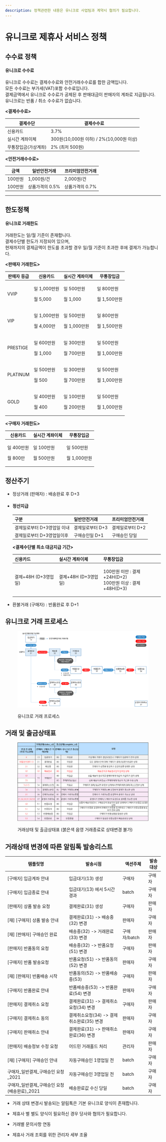 ```yaml
---
description: 정책관련한 내용은 유니크로 사업팀과 계약시 협의가 필요합니다.
---
```


# 유니크로 제휴사 서비스 정책

## 수수료 정책

#### 유니크로 수수료

유니크로 수수료는 결제수수료와 안전거래수수료를 합한 금액입니다.\
모든 수수료는 부가세(VAT)포함 수수료입니다.\
결제금액에서 유니크로 수수료가 공제된 후 판매대금이 판매자의 계좌로 지급됩니다.\
유니크로는 반품 / 취소 수수료가 없습니다.

**<결제수수료>**

| 결제수단        | 결제수수료                             |
| ----------- | --------------------------------- |
| 신용카드        | 3.7%                              |
| 실시간 계좌이체    | 300원(10,000원 이하) / 2%(10,000원 이상) |
| 무통장입금(가상계좌) | 2% (최저 500원)                      |

**<안전거래수수료>**

| 금액     | 일반안전거래     | 프리미엄안전거래   |
| ------ | ---------- | ---------- |
| 100만원  | 1,000원/건   | 2,000원/건   |
| 100만원  | 상품가격의 0.5% | 상품가격의 0.7% |

****

## **한도정책**&#x20;

#### 유니크로 거래한도

거래한도는 일/월 기준이 존재합니다.\
결제수단별 한도가 지정되어 있으며, \
현재까지의 결제금액이 한도를 초과할 경우 일/월 기준이 초과한 후에 결제가 가능합니다.

**<판매자 거래한도>**

| 판매자 등급   | 신용카드                            | 실시간 계좌이체                       | 무통장입금                          |
| -------- | ------------------------------- | ------------------------------ | ------------------------------ |
| VVIP     | <p>일 1,000만원</p><p>월 5,000</p>  | <p>일 500만원</p><p>월 1,000</p>   | <p>일 800만원</p><p>월 1,500만원</p> |
| VIP      | <p>일 1,000만원</p><p>월 4,000만</p> | <p>일 500만원</p><p>월 1,000만원</p> | <p>일 800만원</p><p>월 1,500만원</p> |
| PRESTIGE | <p>일 600만원</p><p>월 1,000</p>    | <p>일 300만원</p><p>월 700만원</p>   | <p>일 500만원</p><p>월 1,000만원</p> |
| PLATINUM | <p>일 500만원</p><p>월 500</p>      | <p>일 300만원</p><p>월 700만원</p>   | <p>일 500만원</p><p>월 1,000만원</p> |
| GOLD     | <p>일 400만원</p><p>월 400</p>      | <p>일 100만원</p><p>월 200만원</p>   | <p>일 500만원</p><p>월 1,000만원</p> |

**<구매자 거래한도>**&#x20;

| 신용카드                        | 실시간 계좌이체                     | 무통장입금                          |
| --------------------------- | ---------------------------- | ------------------------------ |
| <p>일 400만원</p><p>월 800만</p> | <p>일 100만원</p><p>월 500만원</p> | <p>일 500만원</p><p>월 1,000만원</p> |



## 정산주기

* 정상거래 (판매자) : 배송완료 후 D+3
*   #### 정산지급&#x20;

    | 구분               | 일반안전거래     | 프리미엄안전거래   |
    | ---------------- | ---------- | ---------- |
    | 결제일로부터 D+3영업일 이내 | 결제일로부터 D+3 | 결제일로부터 D+2 |
    | 결제일로부터 D+3영업일이후  | 구매승인일 D+1  | 구매승인 당일    |

    **<결제수단별 최소 대금지급 기간>**

    | 신용카드            | 실시간 계좌이체        | 무통장입금                                                   |
    | --------------- | --------------- | ------------------------------------------------------- |
    | 결제+48H (D+3영업일) | 결제+48H (D+3영업일) | <p>100만원 미만 : 결제+24H(D+2)<br>100만원 이상 : 결제+48H(D+3)</p> |


* 환불거래 (구매자) : 반품완료 후 D+1



## 유니크로 거래 프로세스

<figure><img src="../.gitbook/assets/image (1).png" alt=""><figcaption><p>유니크로 거래 프로세스</p></figcaption></figure>



## 거래 및 출금상태표&#x20;

<figure><img src="../.gitbook/assets/image.png" alt=""><figcaption><p>거래상태 및 출금상태표 (붉은색 음영 거래종료로 상태변경 불가)</p></figcaption></figure>



## 거래상태 변경에 따른 알림톡 발송리스트&#x20;

| 템플릿명                           | 발송시점                        | 액션주체      | 발송대상 |
| ------------------------------ | --------------------------- | --------- | ---- |
| \[구매자] 입금계좌 안내                 | 입금대기(13) 생성                 | 구매자       | 구매자  |
| \[구매자] 입금종료 안내                 | 입금대기(13) 에서 5시간 경과          | batch     | 구매자  |
| \[판매자] 상품 발송 요청                | 결제완료(31) 생성                 | 구매자       | 판매자  |
| \[재] \[구매자] 상품 발송 안내           | 결제완료(31) -> 배송중(32) 변경      | 판매자       | 구매자  |
| \[재] \[판매자] 구매승인 완료            | 배송중(32) -> 거래완료(33) 변경      | 구매자/batch | 판매자  |
| \[판매자] 반품동의 요청                 | 배송중(32) -> 반품요청(51) 변경      | 구매자       | 판매자  |
| \[구매자] 반품 발송요청                 | 반품요청(51) -> 반품동의(52) 변경     | 판매자       | 구매자  |
| \[재] \[판매자] 반품배송 시작            | 반품동의(52) -> 반품배송중(53)       | 구매자       | 판매자  |
| \[구매자] 반품완료 안내                 | 반품배송중(53) -> 반품완료(54) 변경    | 판매자       | 구매자  |
| \[판매자] 결제취소 요청                 | 결제완료(31) -> 결제취소요청(34) 변경   | 구매자       | 판매자  |
| \[구매자] 결제취소 동의                 | 결제취소요청(34) -> 결제취소완료(35) 변경 | 판매자       | 구매자  |
| \[구매자] 판매취소 안내                 | 결제완료(31) -> 판매취소완료(36) 변경   | 판매자       | 구매자  |
| \[판매자] 배송정보 수정 요청              | 어드민 거래홀드 처리                 | 관리자       | 판매자  |
| \[재] \[구매자] 구매승인 안내            | 자동구매승인 1영업일 전               | batch     | 구매자  |
| 구매자\_일반결제\_구매승인 요청\_2021       | 자동구매승인 3영업일 전               | batch     | 구매자  |
| 구매자\_일반결제\_구매승인 요청(배송완료)\_2021 | 배송완료값 수신 당일                 | batch     | 구매자  |

* 거래 상태 변경시 발송되는 알림톡은 기본 유니크로 양식이 존재합니다.
* 제휴사 별 별도 양식이 필요하신 경우 당사와 협의가 필요합니다.



* 거래별 문의사항 연동
* 제휴사 거래 조회를 위한 관리자 세부 조율
